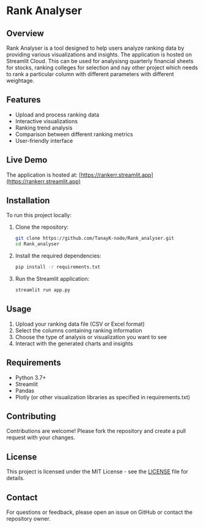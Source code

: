 # Rank Analyser

## Overview

Rank Analyser is a tool designed to help users analyze ranking data by providing various visualizations and insights. The application is hosted on Streamlit Cloud.
This can be used for analysisng quarterly financial sheets for stocks, ranking colleges for selection and nay other project which needs to rank a particular column with different parameters with different weightage.

## Features

- Upload and process ranking data
- Interactive visualizations
- Ranking trend analysis
- Comparison between different ranking metrics
- User-friendly interface

## Live Demo

The application is hosted at: [https://rankerr.streamlit.app](https://rankerr.streamlit.app)

## Installation

To run this project locally:

1. Clone the repository:
   ```bash
   git clone https://github.com/TanayK-node/Rank_analyser.git
   cd Rank_analyser
   ```

2. Install the required dependencies:
   ```bash
   pip install -r requirements.txt
   ```

3. Run the Streamlit application:
   ```bash
   streamlit run app.py
   ```

## Usage

1. Upload your ranking data file (CSV or Excel format)
2. Select the columns containing ranking information
3. Choose the type of analysis or visualization you want to see
4. Interact with the generated charts and insights

## Requirements

- Python 3.7+
- Streamlit
- Pandas
- Plotly (or other visualization libraries as specified in requirements.txt)

## Contributing

Contributions are welcome! Please fork the repository and create a pull request with your changes.

## License

This project is licensed under the MIT License - see the [LICENSE](LICENSE) file for details.

## Contact

For questions or feedback, please open an issue on GitHub or contact the repository owner.
